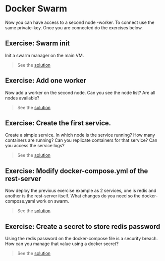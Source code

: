 
#  Docker Swarm

Now you can have access to a second node <yournodename>-worker. To connect use the same private-key. Once you are 
connected do the exercises below.

## **Exercise**: Swarm init

Init a swarm manager on the main VM.

> See the [solution](answer/08-01-swarm_init.md)

## **Exercise**: Add one worker

Now add a worker on the second node. Can you see the node list? Are all nodes available?

> See the [solution](answer/08-02-swarm_worker.md)

## **Exercise**: Create the first service.

Create a simple service. In which node is the service running? How many containers are running?
Can you replicate containers for that service? Can you access the service logs?

> See the [solution](answer/08-03-swarm_service.md)

## **Exercise**: Modify docker-compose.yml of the rest-server

Now deploy the previous exercise example as 2 services, one is redis and another is the rest-server
itself. What changes do you need so the docker-compose.yaml work on swarm.

> See the [solution](answer/08-04-docker-compose_services.md)

## **Exercise**: Create a secret to store redis password

Using the redis password on the docker-compose file is a security breach. How can you manage that
value using a docker secret?

> See the [solution](answer/08-05-secret.md)





